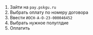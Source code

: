 1. Зайти на `pay.pskgu.ru`
2. Выбрать оплату по номеру договора
3. Ввести `ИОСН-А-О-23-000046452`
4. Выбрать нужное полуглдие
5. Оплатить